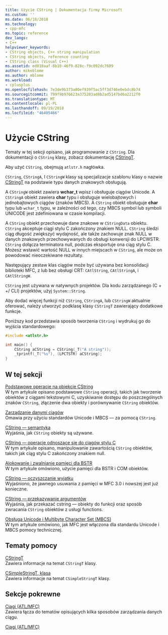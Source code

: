 ```yaml
---
title: Użycie CString | Dokumentacja firmy Microsoft
ms.custom: ''
ms.date: 06/18/2018
ms.technology:
- cpp-mfc
ms.topic: reference
dev_langs:
- C++
helpviewer_keywords:
- CString objects, C++ string manipulation
- CString objects, reference counting
- CString class (Visual C++)
ms.assetid: ed018aaf-8b10-46f9-828c-f9c092dc7609
author: mikeblome
ms.author: mblome
ms.workload:
- cplusplus
ms.openlocfilehash: 7e3de9b373a80ef939f5ac5ff3d746e0ebdc8b74
ms.sourcegitcommit: 799f9b976623a375203ad8b2ad5147bd6a2212f0
ms.translationtype: MT
ms.contentlocale: pl-PL
ms.lasthandoff: 09/19/2018
ms.locfileid: "46405466"
---
```

# <a name="using-cstring"></a>Użycie CString

Tematy w tej sekcji opisano, jak programowanie z `CString`. Dla dokumentacji o `CString` klasy, zobacz dokumentację [CStringT](../atl-mfc-shared/reference/cstringt-class.md).

Aby użyć `CString`, obejmują `atlstr.h` nagłówka.

`CString`, `CStringA`, I `CStringW` klasy są specjalizacje szablonu klasy o nazwie [CStringT](../atl-mfc-shared/reference/cstringt-class.md) na podstawie typu danych znakowych obsługują.

A `CStringW` obiekt zawiera **wchar_t** wpisz i obsługuje ciągów Unicode. A `CStringA` obiekt zawiera **char** typu i obsługuje wielobajtowych i jednobajtowych ciągów (znaków MBCS). A `CString` obiekt obsługuje **char** typu lub `wchar_t` typu, w zależności od tego, czy MBCS symbol lub symboli UNICODE jest zdefiniowana w czasie kompilacji.

A `CString` obiekt przechowuje dane znakowe w `CStringData` obiektu. `CString` akceptuje ciągi stylu C zakończony znakiem NULL. `CString` śledzi ciąg długość zwiększyć wydajność, ale także zachowuje znak NULL w danych znakowych przechowywanych do obsługi konwersji do LPCWSTR. `CString` dołącza terminatora null, podczas eksportuje ona ciąg stylu C. Możesz wstawić wartość NULL w innych miejscach w `CString`, ale może on powodować nieoczekiwane rezultaty.

Następujący zestaw klas ciągów może być używana bez konsolidacji biblioteki MFC, z lub bez obsługi CRT: `CAtlString`, `CAtlStringA`, i `CAtlStringW`.

`CString` jest używana w natywnych projektów. Dla kodu zarządzanego (C + +/ CLI) projektów, użyj `System::String`.

Aby dodać więcej funkcji niż `CString`, `CStringA`, lub `CStringW` aktualnie oferować, należy utworzyć podklasę klasy `CStringT` zawierający dodatkowe funkcje.

Poniższy kod przedstawia sposób tworzenia `CString` i wydrukuj go do wyjścia standardowego:

```cpp  
#include <atlstr.h>

int main() {  
    CString aCString = CString(_T("A string"));  
    _tprintf(_T("%s"), (LPCTSTR) aCString);  
}  
```

## <a name="in-this-section"></a>W tej sekcji

[Podstawowe operacje na obiekcie CString](../atl-mfc-shared/basic-cstring-operations.md)<br/>
W tym artykule opisano podstawowe `CString` operacji, takich jak tworzenie obiektów z ciągami tekstowymi C, uzyskiwanie dostępu do poszczególnych znaków `CString`, złączenie dwa obiekty i porównywanie `CString` obiektów.

[Zarządzanie danymi ciągów](../atl-mfc-shared/string-data-management.md)<br/>
Omawia przy użyciu standardów Unicode i MBCS — za pomocą `CString`.

[CString — semantyka](../atl-mfc-shared/cstring-semantics.md)<br/>
Wyjaśnia, jak `CString` obiekty są używane.

[CString — operacje odnoszące się do ciągów stylu C](../atl-mfc-shared/cstring-operations-relating-to-c-style-strings.md)<br/>
W tym artykule opisano, manipulowanie zawartością `CString` obiektów, takich jak ciąg stylu C zakończony znakiem null.

[Alokowanie i zwalnianie pamięci dla BSTR](../atl-mfc-shared/allocating-and-releasing-memory-for-a-bstr.md)<br/>
W tym artykule omówiono, użycie pamięci dla BSTR i COM obiektów.

[CString — oczyszczanie wyjątku](../atl-mfc-shared/cstring-exception-cleanup.md)<br/>
Wyjaśniono, że jawnego usuwania z pamięci w MFC 3.0 i nowszej jest już konieczne.

[CString — przekazywanie argumentów](../atl-mfc-shared/cstring-argument-passing.md)<br/>
Wyjaśnia, jak przekazać cstring — obiekty do funkcji oraz sposób zwracania `CString` obiektów z usługi functions.

[Obsługa Unicode i Multibyte Character Set (MBCS)](../atl-mfc-shared/unicode-and-multibyte-character-set-mbcs-support.md)<br/>
W tym artykule omówiono, jak MFC jest włączona dla standardu Unicode i MBCS pomocy technicznej.

## <a name="reference"></a>Tematy pomocy

[CStringT](../atl-mfc-shared/reference/cstringt-class.md)<br/>
Zawiera informacje na temat `CStringT` klasy.

[CSimpleStringT, klasa](../atl-mfc-shared/reference/csimplestringt-class.md)<br/>
Zawiera informacje na temat `CSimpleStringT` klasy.

## <a name="related-sections"></a>Sekcje pokrewne

[Ciągi (ATL/MFC)](../atl-mfc-shared/strings-atl-mfc.md)<br/>
Zawiera łącza do tematów opisujących kilka sposobów zarządzania danych ciągu.

[Ciągi (ATL/MFC)](../atl-mfc-shared/strings-atl-mfc.md)

